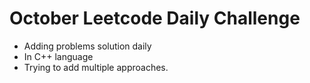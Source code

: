 
# October Leetcode Daily Challenge



- Adding problems solution daily
- In C++ language 
- Trying to add multiple approaches.

